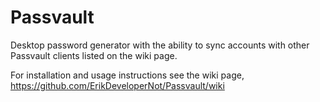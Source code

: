 # Passvault
Desktop password generator with the ability to sync accounts with other Passvault clients listed on the wiki page.

For installation and usage instructions see the wiki page, https://github.com/ErikDeveloperNot/Passvault/wiki
